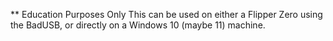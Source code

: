 ** Education Purposes Only
This can be used on either a Flipper Zero using the BadUSB, or directly on a Windows 10 (maybe 11) machine.
